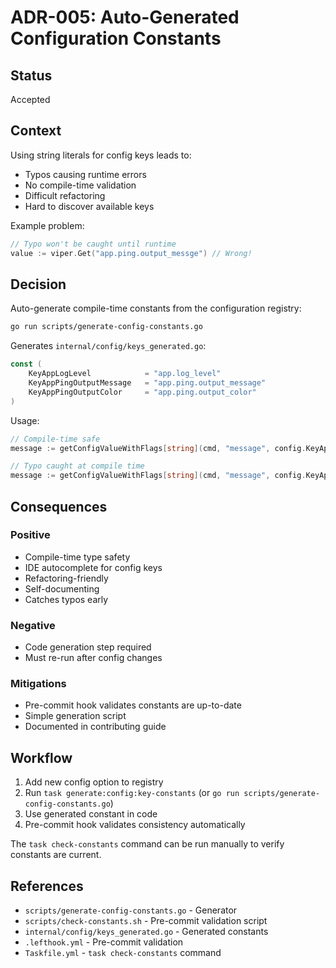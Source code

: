 # ADR-005: Auto-Generated Configuration Constants

## Status
Accepted

## Context

Using string literals for config keys leads to:
- Typos causing runtime errors
- No compile-time validation
- Difficult refactoring
- Hard to discover available keys

Example problem:
```go
// Typo won't be caught until runtime
value := viper.Get("app.ping.output_messge") // Wrong!
```

## Decision

Auto-generate compile-time constants from the configuration registry:

```bash
go run scripts/generate-config-constants.go
```

Generates `internal/config/keys_generated.go`:
```go
const (
    KeyAppLogLevel            = "app.log_level"
    KeyAppPingOutputMessage   = "app.ping.output_message"
    KeyAppPingOutputColor     = "app.ping.output_color"
)
```

Usage:
```go
// Compile-time safe
message := getConfigValueWithFlags[string](cmd, "message", config.KeyAppPingOutputMessage)

// Typo caught at compile time
message := getConfigValueWithFlags[string](cmd, "message", config.KeyAppPingOutputMessge) // Error!
```

## Consequences

### Positive
- Compile-time type safety
- IDE autocomplete for config keys
- Refactoring-friendly
- Self-documenting
- Catches typos early

### Negative
- Code generation step required
- Must re-run after config changes

### Mitigations
- Pre-commit hook validates constants are up-to-date
- Simple generation script
- Documented in contributing guide

## Workflow

1. Add new config option to registry
2. Run `task generate:config:key-constants` (or `go run scripts/generate-config-constants.go`)
3. Use generated constant in code
4. Pre-commit hook validates consistency automatically

The `task check-constants` command can be run manually to verify constants are current.

## References
- `scripts/generate-config-constants.go` - Generator
- `scripts/check-constants.sh` - Pre-commit validation script
- `internal/config/keys_generated.go` - Generated constants
- `.lefthook.yml` - Pre-commit validation
- `Taskfile.yml` - `task check-constants` command
